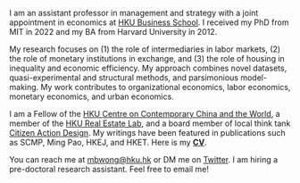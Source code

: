 I am an assistant professor in management and strategy with a joint appointment in economics at [HKU Business School](https://www.hkubs.hku.hk/). I received my PhD from MIT in 2022 and my BA from Harvard University in 2012. 

My research focuses on (1) the role of intermediaries in labor markets, (2) the role of monetary institutions in exchange, and (3) the role of housing in inequality and economic efficiency. My approach combines novel datasets, quasi-experimental and structural methods, and parsimonious model-making. My work contributes to organizational economics, labor economics, monetary economics, and urban economics. 

I am a Fellow of the [HKU Centre on Contemporary China and the World](https://cccw.hku.hk/), a member of the [HKU Real Estate Lab](https://relab.hku.hk/), and a board member of local think tank [Citizen Action Design](https://www.projectchange.hk/about-us/our-story/#about-cadl). My writings have been featured in publications such as SCMP, Ming Pao, HKEJ, and HKET. Here is my __[CV](/pdf/CV.pdf)__. 

You can reach me at [mbwong@hku.hk](mailto:mbwong@hku.hk) or DM me on [Twitter](https://twitter.com/mbwong). I am hiring a pre-doctoral research assistant. Feel free to email me! 

